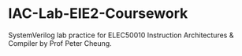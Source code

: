 # IAC-Lab-EIE2-Coursework
SystemVerilog lab practice for ELEC50010 Instruction Architectures &amp; Compiler by Prof Peter Cheung.
